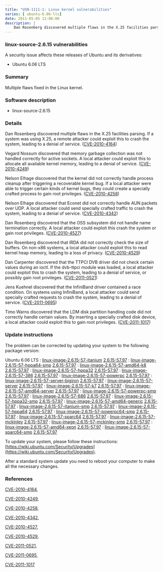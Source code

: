 ```yaml
---
title: "USN-1111-1: Linux kernel vulnerabilities"
series: [ ubuntu-6.06-lts]
date: 2011-05-05 12:00:00
description: |
    Dan Rosenberg discovered multiple flaws in the X.25 facilities parsing. If a system was using X.25, a remote attacker could exploit this to crash the system, leading to a denial of service. ([CVE-2010-4164](http://people.ubuntu.com/~ubuntu-security/cve/CVE-2010-4164))
--- 
```

 
 


### linux-source-2.6.15 vulnerabilities

A security issue affects these releases of Ubuntu and its derivatives:

* Ubuntu 6.06 LTS

### Summary

Multiple flaws fixed in the Linux kernel. 

### Software description

* linux-source-2.6.15 

### Details

Dan Rosenberg discovered multiple flaws in the X.25 facilities parsing. If a system was using X.25, a remote attacker could exploit this to crash the system, leading to a denial of service. ([CVE-2010-4164](http://people.ubuntu.com/~ubuntu-security/cve/CVE-2010-4164))

Vegard Nossum discovered that memory garbage collection was not handled correctly for active sockets. A local attacker could exploit this to allocate all available kernel memory, leading to a denial of service. ([CVE-2010-4249](http://people.ubuntu.com/~ubuntu-security/cve/CVE-2010-4249))

Nelson Elhage discovered that the kernel did not correctly handle process cleanup after triggering a recoverable kernel bug. If a local attacker were able to trigger certain kinds of kernel bugs, they could create a specially crafted process to gain root privileges. ([CVE-2010-4258](http://people.ubuntu.com/~ubuntu-security/cve/CVE-2010-4258))

Nelson Elhage discovered that Econet did not correctly handle AUN packets over UDP. A local attacker could send specially crafted traffic to crash the system, leading to a denial of service. ([CVE-2010-4342](http://people.ubuntu.com/~ubuntu-security/cve/CVE-2010-4342))

Dan Rosenberg discovered that the OSS subsystem did not handle name termination correctly. A local attacker could exploit this crash the system or gain root privileges. ([CVE-2010-4527](http://people.ubuntu.com/~ubuntu-security/cve/CVE-2010-4527))

Dan Rosenberg discovered that IRDA did not correctly check the size of buffers. On non-x86 systems, a local attacker could exploit this to read kernel heap memory, leading to a loss of privacy. ([CVE-2010-4529](http://people.ubuntu.com/~ubuntu-security/cve/CVE-2010-4529))

Dan Carpenter discovered that the TTPCI DVB driver did not check certain values during an ioctl. If the dvb-ttpci module was loaded, a local attacker could exploit this to crash the system, leading to a denial of service, or possibly gain root privileges. ([CVE-2011-0521](http://people.ubuntu.com/~ubuntu-security/cve/CVE-2011-0521))

Jens Kuehnel discovered that the InfiniBand driver contained a race condition. On systems using InfiniBand, a local attacker could send specially crafted requests to crash the system, leading to a denial of service. ([CVE-2011-0695](http://people.ubuntu.com/~ubuntu-security/cve/CVE-2011-0695))

Timo Warns discovered that the LDM disk partition handling code did not correctly handle certain values. By inserting a specially crafted disk device, a local attacker could exploit this to gain root privileges. ([CVE-2011-1017](http://people.ubuntu.com/~ubuntu-security/cve/CVE-2011-1017)) 

### Update instructions

The problem can be corrected by updating your system to the following package version:

Ubuntu 6.06 LTS
 : [linux-image-2.6.15-57-itanium](https://launchpad.net/ubuntu/+source/linux-source-2.6.15) <span> [2.6.15-57.97](https://launchpad.net/ubuntu/+source/linux-source-2.6.15/2.6.15-57.97) </span> 
 : [linux-image-2.6.15-57-hppa64-smp](https://launchpad.net/ubuntu/+source/linux-source-2.6.15) <span> [2.6.15-57.97](https://launchpad.net/ubuntu/+source/linux-source-2.6.15/2.6.15-57.97) </span> 
 : [linux-image-2.6.15-57-amd64-k8](https://launchpad.net/ubuntu/+source/linux-source-2.6.15) <span> [2.6.15-57.97](https://launchpad.net/ubuntu/+source/linux-source-2.6.15/2.6.15-57.97) </span> 
 : [linux-image-2.6.15-57-hppa32](https://launchpad.net/ubuntu/+source/linux-source-2.6.15) <span> [2.6.15-57.97](https://launchpad.net/ubuntu/+source/linux-source-2.6.15/2.6.15-57.97) </span> 
 : [linux-image-2.6.15-57-386](https://launchpad.net/ubuntu/+source/linux-source-2.6.15) <span> [2.6.15-57.97](https://launchpad.net/ubuntu/+source/linux-source-2.6.15/2.6.15-57.97) </span> 
 : [linux-image-2.6.15-57-powerpc](https://launchpad.net/ubuntu/+source/linux-source-2.6.15) <span> [2.6.15-57.97](https://launchpad.net/ubuntu/+source/linux-source-2.6.15/2.6.15-57.97) </span> 
 : [linux-image-2.6.15-57-server-bigiron](https://launchpad.net/ubuntu/+source/linux-source-2.6.15) <span> [2.6.15-57.97](https://launchpad.net/ubuntu/+source/linux-source-2.6.15/2.6.15-57.97) </span> 
 : [linux-image-2.6.15-57-server](https://launchpad.net/ubuntu/+source/linux-source-2.6.15) <span> [2.6.15-57.97](https://launchpad.net/ubuntu/+source/linux-source-2.6.15/2.6.15-57.97) </span> 
 : [linux-image-2.6.15-57-k7](https://launchpad.net/ubuntu/+source/linux-source-2.6.15) <span> [2.6.15-57.97](https://launchpad.net/ubuntu/+source/linux-source-2.6.15/2.6.15-57.97) </span> 
 : [linux-image-2.6.15-57-amd64-server](https://launchpad.net/ubuntu/+source/linux-source-2.6.15) <span> [2.6.15-57.97](https://launchpad.net/ubuntu/+source/linux-source-2.6.15/2.6.15-57.97) </span> 
 : [linux-image-2.6.15-57-powerpc-smp](https://launchpad.net/ubuntu/+source/linux-source-2.6.15) <span> [2.6.15-57.97](https://launchpad.net/ubuntu/+source/linux-source-2.6.15/2.6.15-57.97) </span> 
 : [linux-image-2.6.15-57-686](https://launchpad.net/ubuntu/+source/linux-source-2.6.15) <span> [2.6.15-57.97](https://launchpad.net/ubuntu/+source/linux-source-2.6.15/2.6.15-57.97) </span> 
 : [linux-image-2.6.15-57-hppa32-smp](https://launchpad.net/ubuntu/+source/linux-source-2.6.15) <span> [2.6.15-57.97](https://launchpad.net/ubuntu/+source/linux-source-2.6.15/2.6.15-57.97) </span> 
 : [linux-image-2.6.15-57-amd64-generic](https://launchpad.net/ubuntu/+source/linux-source-2.6.15) <span> [2.6.15-57.97](https://launchpad.net/ubuntu/+source/linux-source-2.6.15/2.6.15-57.97) </span> 
 : [linux-image-2.6.15-57-itanium-smp](https://launchpad.net/ubuntu/+source/linux-source-2.6.15) <span> [2.6.15-57.97](https://launchpad.net/ubuntu/+source/linux-source-2.6.15/2.6.15-57.97) </span> 
 : [linux-image-2.6.15-57-hppa64](https://launchpad.net/ubuntu/+source/linux-source-2.6.15) <span> [2.6.15-57.97](https://launchpad.net/ubuntu/+source/linux-source-2.6.15/2.6.15-57.97) </span> 
 : [linux-image-2.6.15-57-powerpc64-smp](https://launchpad.net/ubuntu/+source/linux-source-2.6.15) <span> [2.6.15-57.97](https://launchpad.net/ubuntu/+source/linux-source-2.6.15/2.6.15-57.97) </span> 
 : [linux-image-2.6.15-57-sparc64](https://launchpad.net/ubuntu/+source/linux-source-2.6.15) <span> [2.6.15-57.97](https://launchpad.net/ubuntu/+source/linux-source-2.6.15/2.6.15-57.97) </span> 
 : [linux-image-2.6.15-57-mckinley](https://launchpad.net/ubuntu/+source/linux-source-2.6.15) <span> [2.6.15-57.97](https://launchpad.net/ubuntu/+source/linux-source-2.6.15/2.6.15-57.97) </span> 
 : [linux-image-2.6.15-57-mckinley-smp](https://launchpad.net/ubuntu/+source/linux-source-2.6.15) <span> [2.6.15-57.97](https://launchpad.net/ubuntu/+source/linux-source-2.6.15/2.6.15-57.97) </span> 
 : [linux-image-2.6.15-57-amd64-xeon](https://launchpad.net/ubuntu/+source/linux-source-2.6.15) <span> [2.6.15-57.97](https://launchpad.net/ubuntu/+source/linux-source-2.6.15/2.6.15-57.97) </span> 
 : [linux-image-2.6.15-57-sparc64-smp](https://launchpad.net/ubuntu/+source/linux-source-2.6.15) <span> [2.6.15-57.97](https://launchpad.net/ubuntu/+source/linux-source-2.6.15/2.6.15-57.97) </span> 

To update your system, please follow these instructions: [https://wiki.ubuntu.com/Security/Upgrades](https://wiki.ubuntu.com/Security/Upgrades).

After a standard system update you need to reboot your computer to make all the necessary changes. 

### References

 
 [CVE-2010-4164](http://people.ubuntu.com/~ubuntu-security/cve/CVE-2010-4164), 

 [CVE-2010-4249](http://people.ubuntu.com/~ubuntu-security/cve/CVE-2010-4249), 

 [CVE-2010-4258](http://people.ubuntu.com/~ubuntu-security/cve/CVE-2010-4258), 

 [CVE-2010-4342](http://people.ubuntu.com/~ubuntu-security/cve/CVE-2010-4342), 

 [CVE-2010-4527](http://people.ubuntu.com/~ubuntu-security/cve/CVE-2010-4527), 

 [CVE-2010-4529](http://people.ubuntu.com/~ubuntu-security/cve/CVE-2010-4529), 

 [CVE-2011-0521](http://people.ubuntu.com/~ubuntu-security/cve/CVE-2011-0521), 

 [CVE-2011-0695](http://people.ubuntu.com/~ubuntu-security/cve/CVE-2011-0695), 

 [CVE-2011-1017](http://people.ubuntu.com/~ubuntu-security/cve/CVE-2011-1017)
 

